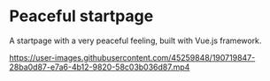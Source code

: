 # Peaceful startpage

A startpage with a very peaceful feeling, built with Vue.js framework.

https://user-images.githubusercontent.com/45259848/190719847-28ba0d87-e7a6-4b12-9820-58c03b036d87.mp4

